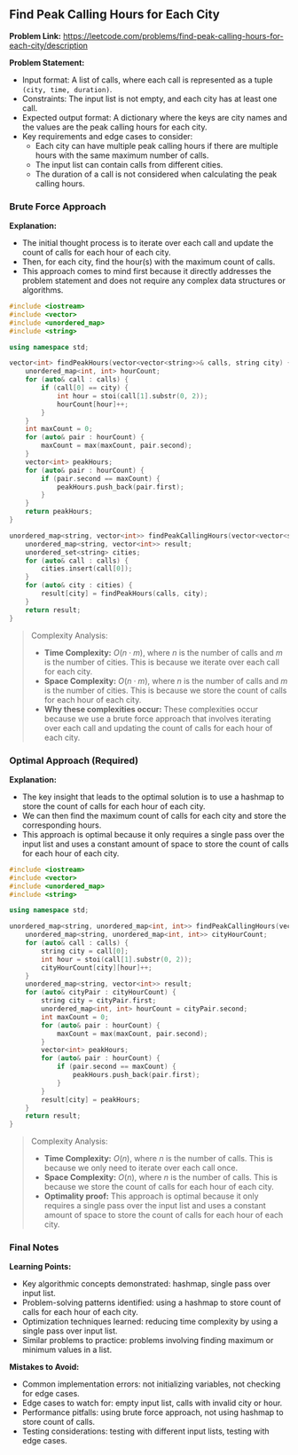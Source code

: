 ## Find Peak Calling Hours for Each City

**Problem Link:** https://leetcode.com/problems/find-peak-calling-hours-for-each-city/description

**Problem Statement:**
- Input format: A list of calls, where each call is represented as a tuple `(city, time, duration)`.
- Constraints: The input list is not empty, and each city has at least one call.
- Expected output format: A dictionary where the keys are city names and the values are the peak calling hours for each city.
- Key requirements and edge cases to consider:
  - Each city can have multiple peak calling hours if there are multiple hours with the same maximum number of calls.
  - The input list can contain calls from different cities.
  - The duration of a call is not considered when calculating the peak calling hours.

### Brute Force Approach

**Explanation:**
- The initial thought process is to iterate over each call and update the count of calls for each hour of each city.
- Then, for each city, find the hour(s) with the maximum count of calls.
- This approach comes to mind first because it directly addresses the problem statement and does not require any complex data structures or algorithms.

```cpp
#include <iostream>
#include <vector>
#include <unordered_map>
#include <string>

using namespace std;

vector<int> findPeakHours(vector<vector<string>>& calls, string city) {
    unordered_map<int, int> hourCount;
    for (auto& call : calls) {
        if (call[0] == city) {
            int hour = stoi(call[1].substr(0, 2));
            hourCount[hour]++;
        }
    }
    int maxCount = 0;
    for (auto& pair : hourCount) {
        maxCount = max(maxCount, pair.second);
    }
    vector<int> peakHours;
    for (auto& pair : hourCount) {
        if (pair.second == maxCount) {
            peakHours.push_back(pair.first);
        }
    }
    return peakHours;
}

unordered_map<string, vector<int>> findPeakCallingHours(vector<vector<string>>& calls) {
    unordered_map<string, vector<int>> result;
    unordered_set<string> cities;
    for (auto& call : calls) {
        cities.insert(call[0]);
    }
    for (auto& city : cities) {
        result[city] = findPeakHours(calls, city);
    }
    return result;
}
```

> Complexity Analysis:
> - **Time Complexity:** $O(n \cdot m)$, where $n$ is the number of calls and $m$ is the number of cities. This is because we iterate over each call for each city.
> - **Space Complexity:** $O(n \cdot m)$, where $n$ is the number of calls and $m$ is the number of cities. This is because we store the count of calls for each hour of each city.
> - **Why these complexities occur:** These complexities occur because we use a brute force approach that involves iterating over each call and updating the count of calls for each hour of each city.

### Optimal Approach (Required)

**Explanation:**
- The key insight that leads to the optimal solution is to use a hashmap to store the count of calls for each hour of each city.
- We can then find the maximum count of calls for each city and store the corresponding hours.
- This approach is optimal because it only requires a single pass over the input list and uses a constant amount of space to store the count of calls for each hour of each city.

```cpp
#include <iostream>
#include <vector>
#include <unordered_map>
#include <string>

using namespace std;

unordered_map<string, unordered_map<int, int>> findPeakCallingHours(vector<vector<string>>& calls) {
    unordered_map<string, unordered_map<int, int>> cityHourCount;
    for (auto& call : calls) {
        string city = call[0];
        int hour = stoi(call[1].substr(0, 2));
        cityHourCount[city][hour]++;
    }
    unordered_map<string, vector<int>> result;
    for (auto& cityPair : cityHourCount) {
        string city = cityPair.first;
        unordered_map<int, int> hourCount = cityPair.second;
        int maxCount = 0;
        for (auto& pair : hourCount) {
            maxCount = max(maxCount, pair.second);
        }
        vector<int> peakHours;
        for (auto& pair : hourCount) {
            if (pair.second == maxCount) {
                peakHours.push_back(pair.first);
            }
        }
        result[city] = peakHours;
    }
    return result;
}
```

> Complexity Analysis:
> - **Time Complexity:** $O(n)$, where $n$ is the number of calls. This is because we only need to iterate over each call once.
> - **Space Complexity:** $O(n)$, where $n$ is the number of calls. This is because we store the count of calls for each hour of each city.
> - **Optimality proof:** This approach is optimal because it only requires a single pass over the input list and uses a constant amount of space to store the count of calls for each hour of each city.

### Final Notes

**Learning Points:**
- Key algorithmic concepts demonstrated: hashmap, single pass over input list.
- Problem-solving patterns identified: using a hashmap to store count of calls for each hour of each city.
- Optimization techniques learned: reducing time complexity by using a single pass over input list.
- Similar problems to practice: problems involving finding maximum or minimum values in a list.

**Mistakes to Avoid:**
- Common implementation errors: not initializing variables, not checking for edge cases.
- Edge cases to watch for: empty input list, calls with invalid city or hour.
- Performance pitfalls: using brute force approach, not using hashmap to store count of calls.
- Testing considerations: testing with different input lists, testing with edge cases.